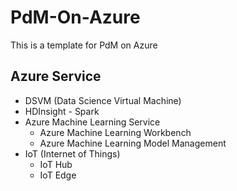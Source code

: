 # PdM-On-Azure
This is a template for PdM on Azure

## Azure Service
* DSVM (Data Science Virtual Machine)
* HDInsight - Spark
* Azure Machine Learning Service
    * Azure Machine Learning Workbench
    * Azure Machine Learning Model Management
* IoT (Internet of Things)
    * IoT Hub
    * IoT Edge